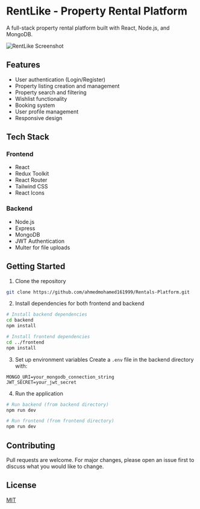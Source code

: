 # RentLike - Property Rental Platform

A full-stack property rental platform built with React, Node.js, and MongoDB.

![RentLike Screenshot](screenshot.PNG)

## Features

- User authentication (Login/Register)
- Property listing creation and management
- Property search and filtering
- Wishlist functionality
- Booking system
- User profile management
- Responsive design

## Tech Stack

### Frontend
- React
- Redux Toolkit
- React Router
- Tailwind CSS
- React Icons

### Backend
- Node.js
- Express
- MongoDB
- JWT Authentication
- Multer for file uploads

## Getting Started

1. Clone the repository
```bash
git clone https://github.com/ahmedmohamed161999/Rentals-Platform.git
```

2. Install dependencies for both frontend and backend
```bash
# Install backend dependencies
cd backend
npm install

# Install frontend dependencies
cd ../frontend
npm install
```

3. Set up environment variables
Create a `.env` file in the backend directory with:
```
MONGO_URI=your_mongodb_connection_string
JWT_SECRET=your_jwt_secret
```

4. Run the application
```bash
# Run backend (from backend directory)
npm run dev

# Run frontend (from frontend directory)
npm run dev
```

## Contributing
Pull requests are welcome. For major changes, please open an issue first to discuss what you would like to change.

## License
[MIT](https://choosealicense.com/licenses/mit/)